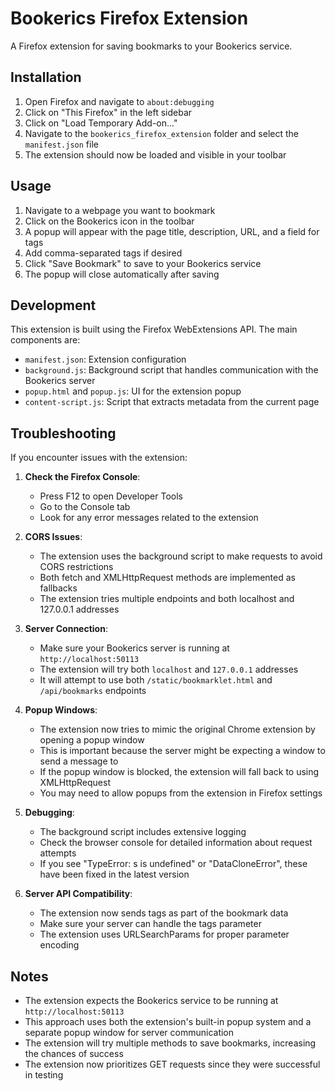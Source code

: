 # Bookerics Firefox Extension

A Firefox extension for saving bookmarks to your Bookerics service.

## Installation

1. Open Firefox and navigate to `about:debugging`
2. Click on "This Firefox" in the left sidebar
3. Click on "Load Temporary Add-on..."
4. Navigate to the `bookerics_firefox_extension` folder and select the `manifest.json` file
5. The extension should now be loaded and visible in your toolbar

## Usage

1. Navigate to a webpage you want to bookmark
2. Click on the Bookerics icon in the toolbar
3. A popup will appear with the page title, description, URL, and a field for tags
4. Add comma-separated tags if desired
5. Click "Save Bookmark" to save to your Bookerics service
6. The popup will close automatically after saving

## Development

This extension is built using the Firefox WebExtensions API. The main components are:

- `manifest.json`: Extension configuration
- `background.js`: Background script that handles communication with the Bookerics server
- `popup.html` and `popup.js`: UI for the extension popup
- `content-script.js`: Script that extracts metadata from the current page

## Troubleshooting

If you encounter issues with the extension:

1. **Check the Firefox Console**:
   - Press F12 to open Developer Tools
   - Go to the Console tab
   - Look for any error messages related to the extension

2. **CORS Issues**:
   - The extension uses the background script to make requests to avoid CORS restrictions
   - Both fetch and XMLHttpRequest methods are implemented as fallbacks
   - The extension tries multiple endpoints and both localhost and 127.0.0.1 addresses

3. **Server Connection**:
   - Make sure your Bookerics server is running at `http://localhost:50113`
   - The extension will try both `localhost` and `127.0.0.1` addresses
   - It will attempt to use both `/static/bookmarklet.html` and `/api/bookmarks` endpoints

4. **Popup Windows**:
   - The extension now tries to mimic the original Chrome extension by opening a popup window
   - This is important because the server might be expecting a window to send a message to
   - If the popup window is blocked, the extension will fall back to using XMLHttpRequest
   - You may need to allow popups from the extension in Firefox settings

5. **Debugging**:
   - The background script includes extensive logging
   - Check the browser console for detailed information about request attempts
   - If you see "TypeError: s is undefined" or "DataCloneError", these have been fixed in the latest version

6. **Server API Compatibility**:
   - The extension now sends tags as part of the bookmark data
   - Make sure your server can handle the tags parameter
   - The extension uses URLSearchParams for proper parameter encoding

## Notes

- The extension expects the Bookerics service to be running at `http://localhost:50113`
- This approach uses both the extension's built-in popup system and a separate popup window for server communication
- The extension will try multiple methods to save bookmarks, increasing the chances of success
- The extension now prioritizes GET requests since they were successful in testing 